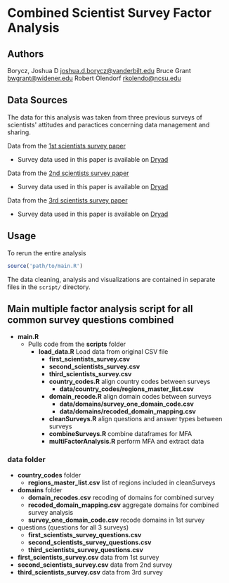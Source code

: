 # Combined Scientist Survey Factor Analysis

## Authors

Borycz, Joshua D <joshua.d.borycz@vanderbilt.edu>
Bruce Grant <bwgrant@widener.edu>
Robert Olendorf <rkolendo@ncsu.edu>

## Data Sources

The data for this analysis was taken from three previous surveys of scientists' attitudes and paractices 
concerning data management and sharing.


Data from the [1st scientists survey paper](https://journals.plos.org/plosone/article?id=10.1371/journal.pone.0021101)

  * Survey data used in this paper is available on [Dryad](https://datadryad.org/stash/dataset/doi:10.5061/dryad.6t94p)

Data from the [2nd scientists survey paper](https://journals.plos.org/plosone/article?id=10.1371/journal.pone.0134826)

  * Survey data used in this paper is available on [Dryad](https://datadryad.org/stash/dataset/doi:10.5061/dryad.1ph92)

Data from the [3rd scientists survey paper](https://agupubs.onlinelibrary.wiley.com/doi/abs/10.1029/2018EA000461)

  * Survey data used in this paper is available on [Dryad](https://datadryad.org/stash/dataset/doi:10.5061/dryad.sv6t740)
  
## Usage

To rerun the entire analysis 

```r
source('path/to/main.R')
```

The data cleaning, analysis and visualizations are contained in separate files in the `script/` directory.



## Main multiple factor analysis script for all common survey questions combined  
* **main.R**  
  * Pulls code from the **scripts** folder  
     * **load_data.R** Load data from original CSV file  
        * **first_scientists_survey.csv**  
        * **second_scientists_survey.csv**  
        * **third_scientists_survey.csv**  
         * **country_codes.R** align country codes between surveys    
              * **data/country_codes/regions_master_list.csv**  
         * **domain_recode.R** align domain codes between surveys    
              * **data/domains/survey_one_domain_code.csv**  
              * **data/domains/recoded_domain_mapping.csv**  
         * **cleanSurveys.R** align questions and answer types between surveys   
         * **combineSurveys.R** combine dataframes for MFA   
         * **multiFactorAnalysis.R** perform MFA and extract data  


### **data** folder  
* **country_codes** folder  
    * **regions_master_list.csv** list of regions included in cleanSurveys  
* **domains** folder   
    * **domain_recodes.csv** recoding of domains for combined survey  
    * **recoded_domain_mapping.csv** aggregate domains for combined survey analysis    
    * **survey_one_domain_code.csv** recode domains in 1st survey  
* questions (questions for all 3 surveys)
    * **first_scientists_survey_questions.csv**
    * **second_scientists_survey_questions.csv**
    * **third_scientists_survey_questions.csv**
* **first_scientists_survey.csv** data from 1st survey  
* **second_scientists_survey.csv** data from 2nd survey  
* **third_scientists_survey.csv** data from 3rd survey  
